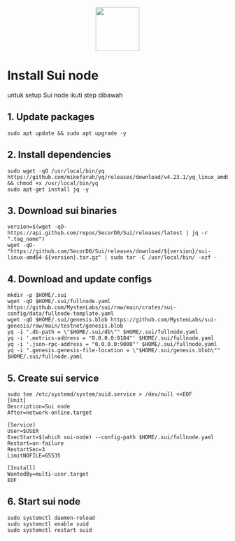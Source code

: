 <p align="center">
  <img height="100" height="auto" src="https://user-images.githubusercontent.com/50621007/174559198-c1f612e5-bba2-4817-95a8-8a3c3659a2aa.png">
</p>

# Install Sui node
untuk setup Sui node ikuti step dibawah

## 1. Update packages
```
sudo apt update && sudo apt upgrade -y
```

## 2. Install dependencies
```
sudo wget -qO /usr/local/bin/yq https://github.com/mikefarah/yq/releases/download/v4.23.1/yq_linux_amd64 && chmod +x /usr/local/bin/yq
sudo apt-get install jq -y
```

## 3. Download sui binaries
```
version=$(wget -qO- https://api.github.com/repos/SecorD0/Sui/releases/latest | jq -r ".tag_name")
wget -qO- "https://github.com/SecorD0/Sui/releases/download/${version}/sui-linux-amd64-${version}.tar.gz" | sudo tar -C /usr/local/bin/ -xzf -
```

## 4. Download and update configs
```
mkdir -p $HOME/.sui
wget -qO $HOME/.sui/fullnode.yaml https://github.com/MystenLabs/sui/raw/main/crates/sui-config/data/fullnode-template.yaml
wget -qO $HOME/.sui/genesis.blob https://github.com/MystenLabs/sui-genesis/raw/main/testnet/genesis.blob
yq -i ".db-path = \"$HOME/.sui/db\"" $HOME/.sui/fullnode.yaml
yq -i '.metrics-address = "0.0.0.0:9184"' $HOME/.sui/fullnode.yaml
yq -i '.json-rpc-address = "0.0.0.0:9000"' $HOME/.sui/fullnode.yaml
yq -i ".genesis.genesis-file-location = \"$HOME/.sui/genesis.blob\"" $HOME/.sui/fullnode.yaml
```

## 5. Create sui service
```
sudo tee /etc/systemd/system/suid.service > /dev/null <<EOF
[Unit]
Description=Sui node
After=network-online.target

[Service]
User=$USER
ExecStart=$(which sui-node) --config-path $HOME/.sui/fullnode.yaml
Restart=on-failure
RestartSec=3
LimitNOFILE=65535

[Install]
WantedBy=multi-user.target
EOF
```

## 6. Start sui node
```
sudo systemctl daemon-reload
sudo systemctl enable suid
sudo systemctl restart suid
```